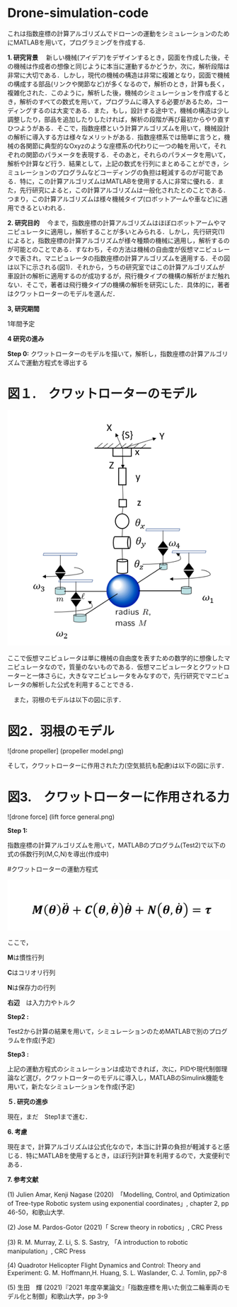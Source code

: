 # Drone-simulation-code
これは指数座標の計算アルゴリズムでドローンの運動をシミュレーションのためにMATLABを用いて，プログラミングを作成する.


**1. 研究背景**
　新しい機械(アイデア)をデザインするとき，図面を作成した後，その機械は作成者の想像と同じように本当に運動するかどうか，次に，解析段階は非常に大切である．しかし，現代の機械の構造は非常に複雑となり，図面で機械の構成する部品(リンクや関節など)が多くなるので，解析のとき，計算も長く，複雑化された．このように，解析した後，機械のシミュレーションを作成するとき，解析のすべての数式を用いて，プログラムに導入する必要があるため，コーディングするのは大変である．また，もし，設計する途中で，機械の構造は少し調整したり，部品を追加したりしたければ，解析の段階が再び最初からやり直すひつようがある．そこで，指数座標という計算アルゴリズムを用いて，機械設計の解析に導入する方は様々なメリットがある．指数座標系では簡単に言うと，機械の各関節に典型的なOxyzのような座標系の代わりに一つの軸を用いて，それぞれの関節のパラメータを表現する．そのあと，それらのパラメータを用いて，解析や計算など行う．結果として，上記の数式を行列にまとめることができ，シミュレーションのプログラムなどコーディングの負担は軽減するのが可能である．特に，この計算アルゴリズムはMATLABを使用する人に非常に優れる．また，先行研究によると，この計算アルゴリズムは一般化されたとのことである．つまり，この計算アルゴリズムは様々機械タイプ(ロボットアームや車など)に適用できるといわれる．

**2. 研究目的**
　今まで，指数座標の計算アルゴリズムはほぼロボットアームやマニピュレータに適用し，解析することが多いとみられる．しかし，先行研究(1)によると，指数座標の計算アルゴリズムが様々種類の機械に適用し，解析するのが可能とのことである．すなわち，その方法は機械の自由度が仮想マニピュレータで表され，マニピュレータの指数座標の計算アルゴリズムを適用する．その図は以下に示される(図1)．それから，うちの研究室ではこの計算アルゴリズムが車設計の解析に適用するのが成功するが，飛行機タイプの機構の解析がまだ触れない．そこで，著者は飛行機タイプの機構の解析を研究にした．具体的に，著者はクワットローターのモデルを選んだ．



**3, 研究期間**
  
  1年間予定


**4 研究の進み**

**Step 0:**
クワットローターのモデルを描いて，解析し，指数座標の計算アルゴリズムで運動方程式を導出する
# 図１.　クワットローターのモデル

![drone model](model8.png)

ここで仮想マニピュレータは単に機械の自由度を表すための数学的に想像したマニピュレータなので，質量のないものである．仮想マニピュレータとクワットローターと一体さらに，大きなマニピュレータをみなすので，先行研究でマニピュレータの解析した公式を利用することできる．

　また，羽根のモデルは以下の図に示す．
 
 # 図2．羽根のモデル
 
 ![drone propeller] (propeller model.png)
 
 そして，クワットローターに作用された力(空気抵抗も配慮)は以下の図に示す．
 
 # 図3.　クワットローターに作用される力
 
 ![drone force] (lift force general.png)
 

**Step 1:**


指数座標の計算アルゴリズムを用いて，MATLABのプログラム(Test2)で以下の式の係数行列(M,C,N)を導出(作成中)

#クワットローターの運動方程式


![drone equation](motion_equation.png)


ここで，


**M**は慣性行列


**C**はコリオリ行列


**N**は保存力の行列


**右辺**　は入力力やトルク


**Step2 :**

Test2から計算の結果を用いて，シミュレーションのためMATLABで別のプログラムを作成(予定)


**Step3 :**


上記の運動方程式のシミュレーションは成功できれば，次に，PIDや現代制御理論など選び，クワットローターのモデルに導入し，MATLABのSimulink機能を用いて，新たなシミュレーションを作成(予定)

**５. 研究の進歩**

現在，まだ　Step1まで進む．

**6. 考慮**

現在まで，計算アルゴリズムは公式化なので，本当に計算の負担が軽減すると感じる．特にMATLABを使用するとき，ほぼ行列計算を利用するので，大変便利である．

**7. 参考文献**

(1) Julien Amar, Kenji Nagase (2020)　「Modelling, Control, and Optimization of Tree-type Robotic system using exponential coordinates」, chapter 2, pp 46-50，和歌山大学.

(2) Jose M. Pardos-Gotor (2021)「 Screw theory in robotics」, CRC Press

̣(3) R. M. Murray, Z. Li, S. S. Sastry, 「A introduction to robotic manipulation」, CRC Press

̣(4)  Quadrotor Helicopter Flight Dynamics and Control: Theory and Experiment: G. M. Hoffmann,H. Huang, S. L. Waslander, C. J. Tomlin, pp7-8

(5) 生田　輝 (2021)『2021 年度卒業論文』「指数座標を用いた倒立二輪車両のモデル化と制御」和歌山大学，pp 3-9

 
